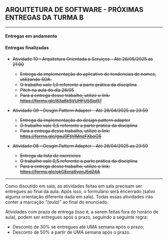 ## ARQUITETURA DE SOFTWARE - PRÓXIMAS ENTREGAS DA TURMA B
___

#### Entregas em andamento

#### Entregas finalizadas
- ~~Atividade 10 - Arquitetura Orientada a Serviços - Até 26/05/2025 as 21:00~~                                                 
    + ~~Entrega da implementação do aplicativo de tendencias de nomes, utilizando SOA.~~
    + ~~O trabalho vale 1,0 referente a parte prática da disciplina~~
    + ~~Pitch na aula do dia 26/05~~
    + ~~Para a entrega desse trabalho, utilize o link: https://forms.gle/83a6k5VUHFUSSjoR7~~ 

- ~~Atividade 09 - Desgin Pattern Adapter - Até 28/04/2025 as 23:59~~                                                 
    + ~~Entrega da implementação do design pattern adapter~~
    + ~~O trabalho vale 0,5 referente a parte prática da disciplina~~
    + ~~Para a entrega desse trabalho, utilize o link: https://forms.gle/gwJ9Fth1MnzFXboC6~~ 

- ~~Atividade 08 - Desgin Pattern Adapter - Até 28/04/2025 as 23:59~~                                                 
    + ~~Entrega da lista de exercícios~~
    + ~~O trabalho vale 0,5 referente a parte prática da disciplina~~
    + ~~Para a entrega desse trabalho, utilize o link: https://forms.gle/okGEcra6vocJ5d24A~~ 
___

Como discutido em sala, as atividades feitas em sala precisam ser entregues ao final da aula. Após isso, o formulário será encerrado (salvo alguma orientação diferente dada em sala). Todas essas atividades irão conter a marcação *"(aula)"* ao final do enunciado.

Atividades com prazo de entrega (isso é, a serem feitas fora do horário de aula), podem ser entregues após o prazo, seguindo a seguinte regra:
- Desconto de 30% se entregues até UMA semana após o prazo;
- Desconto de 50% a partir de UMA semana após o prazo. 